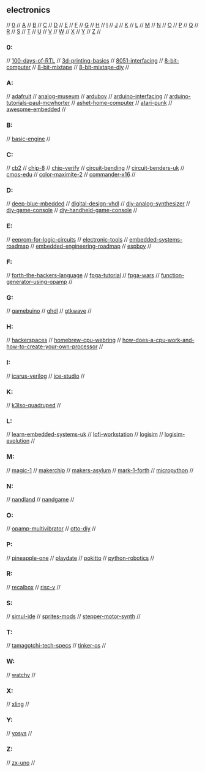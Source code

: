 ## electronics

// [0](#0) // [A](#a) // [B](#b) // [C](#c) // [D](#d) // [E](#e) // [F](#f) // [G](#g)
// [H](#h) // [I](#i) // [J](#j) // [K](#k) // [L](#l) // [M](#m) // [N](#n) // [O](#o)
// [P](#p) // [Q](#q) // [R](#r) // [S](#s) // [T](#t) // [U](#u) // [V](#v) // [W](#w)
// [X](#x) // [Y](#y) // [Z](#z) //

### 0:
// [100-days-of-RTL](https://github.com/maazm007/100Daysof_RTL/)
// [3d-printing-basics](https://www.instructables.com/3D-Printing-Basics/)
// [8051-interfacing](https://embetronicx.com/tag/8051/)
// [8-bit-computer](https://eater.net/8bit/)
// [8-bit-mixtape](https://github.com/8BitMixtape)
// [8-bit-mixtape-diy](http://macumbista.net/?page_id=4607)
//

### A:
// [adafruit](https://www.adafruit.com/)
// [analog-museum](https://www.analogmuseum.org/english/)
// [arduboy](https://arduboy.com/)
// [arduino-interfacing](https://lastminuteengineers.com/electronics/arduino-projects/)
// [arduino-tutorials-paul-mcwhorter](https://www.youtube.com/playlist?list=PLGs0VKk2DiYw-L-RibttcvK-WBZm8WLEP)
// [ashet-home-computer](https://ashet.computer/index.htm)
// [atari-punk](https://www.instructables.com/Atari-Punk-Console-Synthesizer/)
// [awesome-embedded](https://github.com/nhivp/Awesome-Embedded)
//

### B:
// [basic-engine](http://basicengine.org/)
//

### C:
// [cb2](http://cb2.qrp.gr)
// [chip-8](https://chip-8.com/)
// [chip-verify](https://www.chipverify.com/)
// [circuit-bending](http://www.anti-theory.com/soundart/circuitbend/)
// [circuit-benders-uk](https://www.circuitbenders.co.uk/)
// [cmos-edu](https://cmosedu.com/)
// [color-maximite-2](https://geoffg.net/maximite.html)
// [commander-x16](https://www.commanderx16.com/forum/index.php?/home/)
//

### D:
// [deep-blue-mbedded](https://deepbluembedded.com/)
// [digital-design-vhdl](https://www.youtube.com/playlist?list=PL7kkolCtIBKLukrBsEDwKRTE64JvaJDhM)
// [diy-analog-synthesizer](https://www.youtube.com/watch?v=ADZXv5DA7Ek)
// [diy-game-console](https://www.pocket-lint.com/games/news/nintendo/137374-can-t-buy-a-snes-classic-mini-how-to-build-your-own-retro-console-for-just-50)
// [diy-handheld-game-console](https://www.instructables.com/DIY-Raspberry-Pi-Zero-Handheld-Game-Console/)
//

### E:
// [eeprom-for-logic-circuits](https://maker.pro/custom/tutorial/how-to-use-eeproms-to-represent-logic-functions-in-circuits)
// [electronic-tools](https://www.circuitbasics.com/electronic-tools-and-equipment/)
// [embedded-systems-roadmap](https://www.leitner-fischer.com/2022/03/28/embedded-software-engineer-roadmap/)
// [embedded-engineering-roadmap](https://github.com/m3y54m/Embedded-Engineering-Roadmap)
// [espboy](https://www.espboy.com/)
//

### F:
// [forth-the-hackers-language](https://hackaday.com/2017/01/27/forth-the-hackers-language/)
// [fpga-tutorial](https://fpgatutorial.com/)
// [fpga-wars](http://fpgawars.github.io/)
// [function-generator-using-opamp](http://www.learningaboutelectronics.com/Articles/Function-generator-circuit.php)
//

### G:
// [gamebuino](https://gamebuino.com/)
// [ghdl](https://github.com/ghdl/ghdl)
// [gtkwave](https://gtkwave.sourceforge.net/)
//

### H:
// [hackerspaces](https://wiki.hackerspaces.org/Hackerspaces)
// [homebrew-cpu-webring](https://www.homebrewcpuring.org/)
// [how-does-a-cpu-work-and-how-to-create-your-own-processor](https://www.youtube.com/watch?v=EeHK3Jbgv2s&t=2s)
//

### I:
// [icarus-verilog](https://github.com/steveicarus/iverilog)
// [ice-studio](https://github.com/FPGAwars/icestudio)
//

### K:
// [k3lso-quadruped](https://hackaday.io/project/176487-k3lso-quadruped)
//

### L:
// [learn-embedded-systems-uk](https://learnembeddedsystems.co.uk/)
// [lofi-workstation](http://www.noystoise.com/2009/05/lo-fi-workstation.html)
// [logisim](http://www.cburch.com/logisim/)
// [logisim-evolution](https://github.com/logisim-evolution/logisim-evolution)
//

### M:
// [magic-1](http://www.homebrewcpu.com/)
// [makerchip](https://www.makerchip.com/)
// [makers-asylum](https://www.makersasylum.com/)
// [mark-1-forth](http://www.aholme.co.uk/Mk1/Architecture.htm)
// [micropython](https://micropython.org/)
//

### N:
// [nandland](https://nandland.com/)
// [nandgame](https://nandgame.com/)
//

### O:
// [opamp-multivibrator](https://www.electronics-tutorials.ws/opamp/op-amp-multivibrator.html)
// [otto-diy](https://www.ottodiy.com/)
//

### P:
// [pineapple-one](https://hackaday.io/project/178826-pineapple-one)
// [playdate](https://play.date/)
// [pokitto](https://www.pokitto.com/)
// [python-robotics](https://github.com/AtsushiSakai/PythonRobotics)
//

### R:
// [recalbox](https://www.recalbox.com/)
// [risc-v](https://riscv.org/)
//

### S:
// [simul-ide](https://www.simulide.com/p/home.html)
// [sprites-mods](https://spritesmods.com/?art=main)
// [stepper-motor-synth](https://www.hackster.io/JonJonKayne/arduino-midi-stepper-synth-d291ae)
//

### T:
// [tamagotchi-tech-specs](http://tama.loociano.com/)
// [tinker-os](https://tinkerboarding.co.uk/wiki/index.php/TinkerOS)
//

### W:
// [watchy](https://watchy.sqfmi.com/)
//

### X:
// [xling](https://github.com/mcusim/Xling)
//

### Y:
// [yosys](https://github.com/YosysHQ/yosys)
//

### Z:
// [zx-uno](https://zxuno.speccy.org/index_e.shtml)
//

